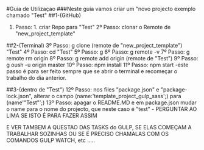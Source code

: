 #Guia de Utilizaçao
   ###Neste guia vamos criar um "novo projecto exemplo chamado "Test"
   ##1-(GitHub)
   1. Passo:
    1. criar Repo para "Test"
   2º Passo:
   clonar o Remote de "new_project_template"

##2-(Terminal)
  3º Passo:
        g clone (remote de "new_project_template") "Test"
  4º Passo:
        cd "Test"
  5º Passo:
        g
  6º Passo:
        g remote -v
  7º Passo:
        g remote rm origin
  8º Passo:
        g remote add origin (remote de "Test")
  9º Passo:
        g oush -u origin master
  10º Passo:
        npm install
  11º Passo:
        npm start
       -este passo é para ser feito sempre que se abrir o terminal e recomeçar o
trabalho do dia anterior.

##3-(dentro de "Test")
  12º Passo:
        nos files "package.json" e "package-lock.json", alterar o campo
(name:'template_project_gulp_sass';) para (name'"Test"';)
  13º Passo:
        apagar o README.MD
        e em package.json mudar o name para o nome do projecto, que neste caso é
"test" - PERGUNTAR AO LIMA SE ISTO É PARA FAZER ASSIM

E VER TAMBEM A QUESTAO DAS TASKS do GULP, SE ELAS COMEÇAM A TRABALHAR SOZINHAS
OU SE É PRECISO CHAMALAS COM OS COMANDOS GULP WATCH, etc .....
